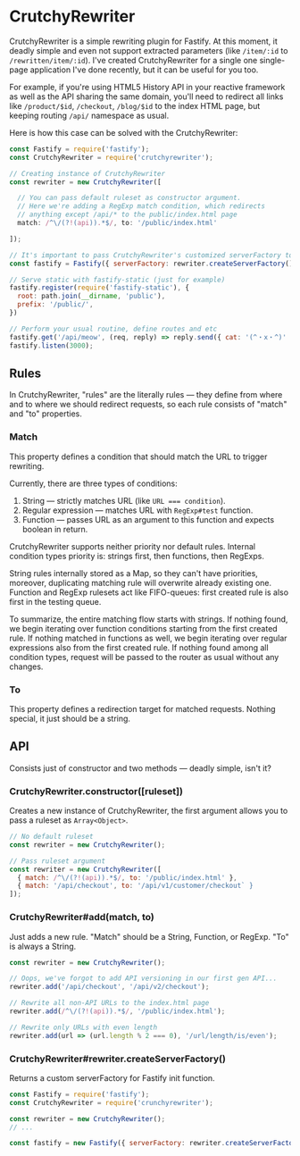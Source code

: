 CrutchyRewriter
=======
CrutchyRewriter is a simple rewriting plugin for Fastify.
At this moment, it deadly simple and even not support extracted parameters (like `/item/:id` to `/rewritten/item/:id`). I've created CrutchyRewriter for a single one single-page application I've done recently, but it can be useful for you too. 

For example, if you're using HTML5 History API in your reactive framework as well as the API sharing the same domain, you'll need to redirect all links like `/product/$id`, `/checkout`, `/blog/$id` to the index HTML page, but keeping routing `/api/` namespace as usual.

Here is how this case can be solved with the CrutchyRewriter:
```js
const Fastify = require('fastify');
const CrutchyRewriter = require('crutchyrewriter');

// Creating instance of CrutchyRewriter
const rewriter = new CrutchyRewriter([

  // You can pass default ruleset as constructor argument.
  // Here we're adding a RegExp match condition, which redirects
  // anything except /api/* to the public/index.html page
  match: /^\/(?!(api)).*$/, to: '/public/index.html'

]);

// It's important to pass CrutchyRewriter's customized serverFactory to Fastify
const fastify = Fastify({ serverFactory: rewriter.createServerFactory() });

// Serve static with fastify-static (just for example)
fastify.register(require('fastify-static'), {
  root: path.join(__dirname, 'public'),
  prefix: '/public/',
})

// Perform your usual routine, define routes and etc
fastify.get('/api/meow', (req, reply) => reply.send({ cat: '(^・x・^)' }));
fastify.listen(3000);
```

## Rules
In CrutchyRewriter, "rules" are the literally rules — they define from where and to where we should redirect requests, so each rule consists of "match" and "to" properties. 

### Match
This property defines a condition that should match the URL to trigger rewriting. 

Currently, there are three types of conditions:
1. String — strictly matches URL (like `URL === condition`).
2. Regular expression — matches URL with `RegExp#test` function.
3. Function — passes URL as an argument to this function and expects boolean in return.

CrutchyRewriter supports neither priority nor default rules. Internal condition types priority is: strings first, then functions, then RegExps.  

String rules internally stored as a Map, so they can't have priorities, moreover, duplicating matching rule will overwrite already existing one. Function and RegExp rulesets act like FIFO-queues: first created rule is also first in the testing queue.

To summarize, the entire matching flow starts with strings. If nothing found, we begin iterating over function conditions starting from the first created rule. If nothing matched in functions as well, we begin iterating over regular expressions also from the first created rule. If nothing found among all condition types, request will be passed to the router as usual without any changes.

### To
This property defines a redirection target for matched requests. Nothing special, it just should be a string.

## API
Consists just of constructor and two methods — deadly simple, isn't it?

### CrutchyRewriter.constructor([ruleset])
Creates a new instance of CrutchyRewriter, the first argument allows you to pass a ruleset as `Array<Object>`.

```javascript
// No default ruleset
const rewriter = new CrutchyRewriter();

// Pass ruleset argument
const rewriter = new CrutchyRewriter([
  { match: /^\/(?!(api)).*$/, to: '/public/index.html' },
  { match: '/api/checkout', to: '/api/v1/customer/checkout` }
]);
```

### CrutchyRewriter#add(match, to)
Just adds a new rule. "Match" should be a String, Function, or RegExp. "To" is always a String.

```javascript
const rewriter = new CrutchyRewriter();

// Oops, we've forgot to add API versioning in our first gen API...
rewriter.add('/api/checkout', '/api/v2/checkout');

// Rewrite all non-API URLs to the index.html page
rewriter.add(/^\/(?!(api)).*$/, '/public/index.html');

// Rewrite only URLs with even length
rewriter.add(url => (url.length % 2 === 0), '/url/length/is/even');
```

### CrutchyRewriter#rewriter.createServerFactory()
Returns a custom serverFactory for Fastify init function.

```javascript
const Fastify = require('fastify');
const CrutchyRewriter = require('crunchyrewriter');

const rewriter = new CrutchyRewriter();
// ...

const fastify = new Fastify({ serverFactory: rewriter.createServerFactory() });
```

